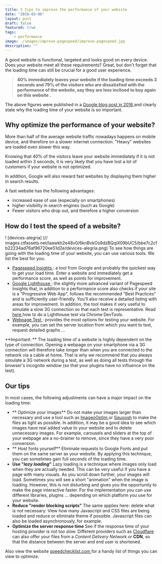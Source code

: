 ```yaml
---
title: 5 tips to improve the performance of your website
date: "2019-03-06"
layout: post
draft: false
featured: true
tags:
    - performance
image: ./images/improve-pagespeed/improve-pagespeed.jpg
description: ""
---
```


A good website is functional, targeted and looks good on every device. Does your website meet all these requirements? Great, but don't forget that the loading time can still be crucial for a good user experience.

> **40% immediately leaves your website if the loading time exceeds 3 seconds and 79% of the visitors who are dissatisfied with the performance of the website, say they are less inclined to buy again on this website .**

The above figures were published in a <a target="_blank" href="https://www.thinkwithgoogle.com/marketing-resources/experience-design/mobile-page-speed-load-time/"> Google blog post in 2016 </a> and clearly state why the loading time of your website is so important.

## Why optimize the performance of your website?

More than half of the average website traffic nowadays happens on mobile device, and therefore on a slower internet connection. "Heavy" websites are loaded even slower this way.

Knowing that 40% of the visitors leave your website immediately if it is not loaded within 3 seconds, it is very likely that you have lost a lot of customers if your website is not optimized.

In addition, Google will also reward fast websites by displaying them higher in search results.

A fast website has the following advantages:

-   increased ease of use (especially on smartphones)
-   higher visibility in search engines (such as Google)
-   Fewer visitors who drop out, and therefore a higher conversion

## How do I test the speed of a website?

! [devices-alegria] (// images.ctfassets.net/laawkh2e48v0/6knBvkOs9dzBQqiX09bUC5/bbe7c2cfb22234ad76af96720ee51d2e/devices-alegria.png)
To see how things are going with the loading time of your website, you can use various tools. We list the best for you:

-   <a href="https://developers.google.com/speed/pagespeed/insights/" target="_blank"> Pagespeed Insights </a>: a tool from Google and probably the quickest way to get your load time. Enter a website and immediately get a performance score, as well as points for improvement.
-   <a href="https://developers.google.com/web/tools/lighthouse/" target="_blank"> Google Lighthouse </a>: the slightly more advanced variant of Pagespeed Insights that, in addition to a performance score also checks if your site is a "Progressive Web App", follows the recommended "Best Practices" and is sufficiently user-friendly. You'll also receive a detailed listing with areas for improvement. In addition, the tool makes it very useful to simulate a slow 3G connection so that each test is representative. Read <a target="_blank" href="https://developers.google.com/web/tools/lighthouse/#devtools"> here </a> how to do a Lighthouse test via Chrome DevTools.
-   <a target="_blank" href="https://www.webpagetest.org/"> Webpage Test </a>: provides the most options for testing your website. For example, you can set the server location from which you want to test, request detailed graphs ...

**Important: ** The loading time of a website is highly dependent on the type of connection. Opening a webpage on your smartphone via a 3G connection will therefore take longer than when you are connected to the network via a cable at home. That is why we recommend that you always simulate a 3G network during a test, as well as doing all tests through the browser's incognito window (so that your plugins have no influence on the test).

## Our tips

In most cases, the following adjustments can have a major impact on the loading time:

-   ** Optimize your images**
    Do not make your images larger than necessary and use a tool such as <a href="https://imageoptim.com" target="_blank"> ImageoOptim </a> or <a target="_blank" href="https://squoosh.app/">Squoosh</a> to make the files as light as possible.
    In addition, it may be a good idea to see which images have real added value to your website and to delete unnecessary images. For example, carousels and sliders at the top of your webpage are a no-brainer to remove, since they have a very poor conversion.
-   ** Host fonts yourself**
    Eliminate requests to Google Fonts and put them on the same server as your website. By applying this technique, you can sometimes gain full seconds of the loading time.
-   **Use "_lazy loading_"**
    Lazy loading is a technique where images only load when they are actually needed. This can be very useful if you have a page with many visuals. As you scroll down further, your images will load. Sometimes you will see a short "animation" when the image is loading. However, this is not disturbing and gives you the opportunity to make the page interactive faster. For the implementation you can use different libraries, plugins ... depending on which platform you use for your website.
-   **Reduce "render blocking scripts"**
    The same applies here: delete what is not necessary. View how many Javascript and CSS files are being loaded and reduce or eliminate theme if possible. Javascript files can also be loaded asynchronously, for example.
-   **Optimize the server response time**
    See if the response time of your hosting provider is not too slow. Different providers such as <a target="_blank" href="https://www.cloudflare.com/cdn/">Cloudflare </a> can also offer your files from a _Content Delivery Network_ or **CDN**, so that the distance between the server and end user is shortened.

Also view the website <a href="https://speedchecklist.com" target="_blank"> speedchecklist.com </a> for a handy list of things you can view to optimize.
